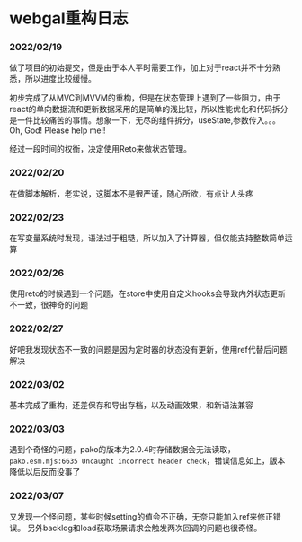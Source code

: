 # webgal重构日志

### 2022/02/19
做了项目的初始提交，但是由于本人平时需要工作，加上对于react并不十分熟悉，所以进度比较缓慢。

初步完成了从MVC到MVVM的重构，但是在状态管理上遇到了一些阻力，由于react的单向数据流和更新数据采用的是简单的浅比较，所以性能优化和代码拆分是一件比较痛苦的事情。想象一下，无尽的组件拆分，useState,参数传入。。。Oh, God! Please help me!!

经过一段时间的权衡，决定使用Reto来做状态管理。

### 2022/02/20
在做脚本解析，老实说，这脚本不是很严谨，随心所欲，有点让人头疼

### 2022/02/23
在写变量系统时发现，语法过于粗糙，所以加入了计算器，但仅能支持整数简单运算

### 2022/02/26
使用reto的时候遇到一个问题，在store中使用自定义hooks会导致内外状态更新不一致，很神奇的问题

### 2022/02/27
好吧我发现状态不一致的问题是因为定时器的状态没有更新，使用ref代替后问题解决

### 2022/03/02
基本完成了重构，还差保存和导出存档，以及动画效果，和新语法兼容

### 2022/03/03
遇到个奇怪的问题，pako的版本为2.0.4时存储数据会无法读取，`pako.esm.mjs:6635 Uncaught incorrect header check`，错误信息如上，版本降低以后反而没事了

### 2022/03/07
又发现一个怪问题，某些时候setting的值会不正确，无奈只能加入ref来修正错误。
另外backlog和load获取场景请求会触发两次回调的问题也很奇怪。